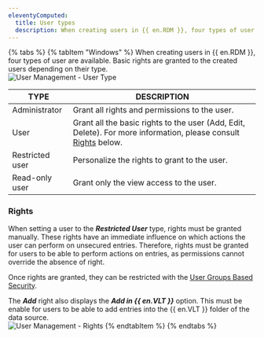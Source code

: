 ```yaml
---
eleventyComputed:
  title: User types
  description: When creating users in {{ en.RDM }}, four types of user are available. Basic rights are granted to the created users depending on their type.
---
```

{% tabs %}
{% tabItem "Windows" %}
When creating users in {{ en.RDM }}, four types of user are available. Basic rights are granted to the created users depending on their type.  
![User Management - User Type](https://webdevolutions.azureedge.net/docs/en/rdm/windows/clip3423.png) 

| TYPE            | DESCRIPTION                                                                                                 |
|-----------------|-------------------------------------------------------------------------------------------------------------|
| Administrator   | Grant all rights and permissions to the user.                                                               |
| User            | Grant all the basic rights to the user (Add, Edit, Delete). For more information, please consult [Rights](#rights) below. |
| Restricted user | Personalize the rights to grant to the user.                                                                |
| Read-only user  | Grant only the view access to the user.                                                                     |


### Rights 

When setting a user to the ***Restricted User*** type, rights must be granted manually. These rights have an immediate influence on which actions the user can perform on unsecured entries. Therefore, rights must be granted for users to be able to perform actions on entries, as permissions cannot override the absence of right.  

Once rights are granted, they can be restricted with the [User Groups Based Security](/rdm/windows/user-groups-based-access-control/).

The ***Add*** right also displays the ***Add in {{ en.VLT }}*** option. This must be enable for users to be able to add entries into the {{ en.VLT }} folder of the data source.  
![User Management - Rights](https://webdevolutions.azureedge.net/docs/en/rdm/windows/clip3424.png)
{% endtabItem %}
{% endtabs %}